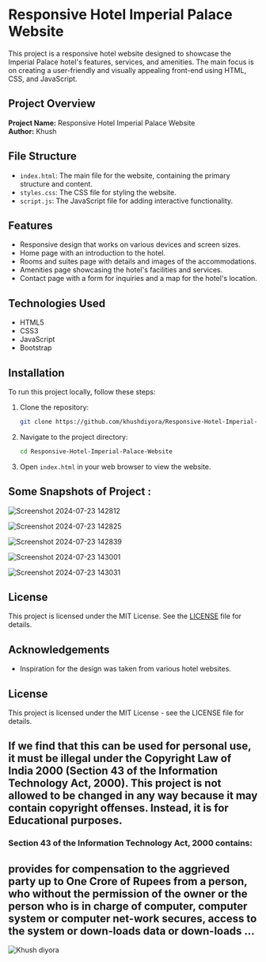 
# Responsive Hotel Imperial Palace Website

This project is a responsive hotel website designed to showcase the Imperial Palace hotel's features, services, and amenities. The main focus is on creating a user-friendly and visually appealing front-end using HTML, CSS, and JavaScript.

## Project Overview

**Project Name:** Responsive Hotel Imperial Palace Website  
**Author:** Khush

## File Structure

- `index.html`: The main file for the website, containing the primary structure and content.
- `styles.css`: The CSS file for styling the website.
- `script.js`: The JavaScript file for adding interactive functionality.

## Features

- Responsive design that works on various devices and screen sizes.
- Home page with an introduction to the hotel.
- Rooms and suites page with details and images of the accommodations.
- Amenities page showcasing the hotel's facilities and services.
- Contact page with a form for inquiries and a map for the hotel's location.

## Technologies Used

- HTML5
- CSS3
- JavaScript
- Bootstrap

## Installation

To run this project locally, follow these steps:

1. Clone the repository:
   ```bash
   git clone https://github.com/khushdiyora/Responsive-Hotel-Imperial-Palace-Website.git
   ```

2. Navigate to the project directory:
   ```bash
   cd Responsive-Hotel-Imperial-Palace-Website
   ```

3. Open `index.html` in your web browser to view the website.

## Some Snapshots of Project :

![Screenshot 2024-07-23 142812](https://github.com/user-attachments/assets/b4c232bf-29a6-4702-9f89-6e99491b10ab)

![Screenshot 2024-07-23 142825](https://github.com/user-attachments/assets/726a9382-6618-4e01-88c4-b1a1ca0e6dc5)

![Screenshot 2024-07-23 142839](https://github.com/user-attachments/assets/4d9742d0-0aab-48c9-877e-ad7f4f3c19f5)

![Screenshot 2024-07-23 143001](https://github.com/user-attachments/assets/10dbdf33-52ff-4d1b-9098-fa1418aa8b43)

![Screenshot 2024-07-23 143031](https://github.com/user-attachments/assets/38fc059a-6638-4bc9-8dab-6ae9e67e6496)


## License

This project is licensed under the MIT License. See the [LICENSE](LICENSE) file for details.

## Acknowledgements

- Inspiration for the design was taken from various hotel websites.





## License

This project is licensed under the MIT License - see the LICENSE file for details.

## If we find that this can be used for personal use, it must be illegal under the Copyright Law of India 2000 (Section 43 of the Information Technology Act, 2000). This project is not allowed to be changed in any way because it may contain copyright offenses. Instead, it is for Educational purposes.

### Section 43 of the Information Technology Act, 2000 contains:

## provides for compensation to the aggrieved party up to One Crore of Rupees from a person, who without the permission of the owner or the person who is in charge of computer, computer system or computer net-work secures, access to the system or down-loads data or down-loads ...

![Khush diyora](https://github.com/user-attachments/assets/2cceda39-3a1a-44ff-aa96-556057017ee9)
